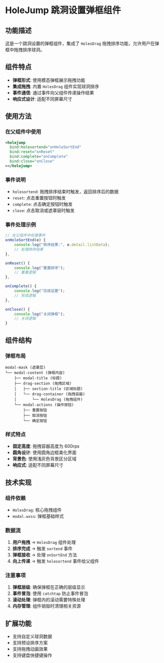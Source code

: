 # HoleJump 跳洞设置弹框组件

## 功能描述
这是一个跳洞设置的弹框组件，集成了 `HolesDrag` 拖拽排序功能，允许用户在弹框中拖拽排序球洞。

## 组件特点
- **弹框形式**: 使用模态弹框展示拖拽功能
- **集成拖拽**: 内置 `HolesDrag` 组件实现球洞排序
- **事件通信**: 通过事件向父组件传递操作结果
- **响应式设计**: 适配不同屏幕尺寸

## 使用方法

### 在父组件中使用
```xml
<holejump 
  bind:holesortend="onHoleSortEnd"
  bind:reset="onReset"
  bind:complete="onComplete"
  bind:close="onClose"
></holejump>
```

### 事件说明
- `holesortend`: 拖拽排序结束时触发，返回排序后的数据
- `reset`: 点击重置按钮时触发
- `complete`: 点击确定按钮时触发
- `close`: 点击取消或遮罩层时触发

### 事件处理示例
```javascript
// 在父组件中处理事件
onHoleSortEnd(e) {
    console.log("排序结果:", e.detail.listData);
    // 处理排序结果
},

onReset() {
    console.log("重置排序");
    // 重置逻辑
},

onComplete() {
    console.log("完成设置");
    // 完成逻辑
},

onClose() {
    console.log("关闭弹框");
    // 关闭逻辑
}
```

## 组件结构

### 弹框布局
```
modal-mask (遮罩层)
└── modal-content (弹框内容)
    ├── modal-title (标题)
    ├── drag-section (拖拽区域)
    │   ├── section-title (区域标题)
    │   └── drag-container (拖拽容器)
    │       └── HolesDrag (拖拽组件)
    └── modal-actions (操作按钮)
        ├── 重置按钮
        ├── 取消按钮
        └── 确定按钮
```

### 样式特点
- **固定高度**: 拖拽容器高度为 600rpx
- **圆角设计**: 使用圆角边框美化界面
- **背景色**: 使用浅灰色背景区分区域
- **响应式**: 适配不同屏幕尺寸

## 技术实现

### 组件依赖
- `HolesDrag`: 核心拖拽组件
- `modal.wxss`: 弹框基础样式

### 数据流
1. **用户拖拽** → `HolesDrag` 组件处理
2. **排序完成** → 触发 `sortend` 事件
3. **弹框接收** → 处理 `onSortEnd` 方法
4. **向上传递** → 触发 `holesortend` 事件给父组件

### 注意事项
1. **弹框层级**: 确保弹框在正确的层级显示
2. **事件冒泡**: 使用 `catchtap` 防止事件冒泡
3. **滚动处理**: 弹框内的滚动需要特殊处理
4. **内存管理**: 组件销毁时清理相关资源

## 扩展功能
- 支持自定义球洞数据
- 支持预设排序方案
- 支持拖拽动画效果
- 支持键盘快捷键操作 